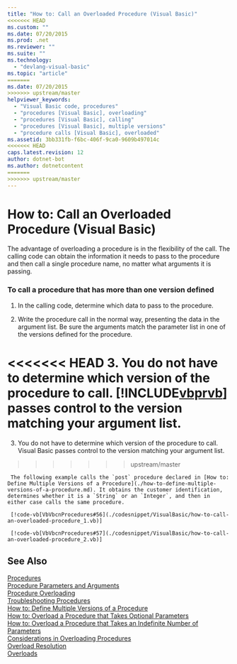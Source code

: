 ```yaml
---
title: "How to: Call an Overloaded Procedure (Visual Basic)"
<<<<<<< HEAD
ms.custom: ""
ms.date: 07/20/2015
ms.prod: .net
ms.reviewer: ""
ms.suite: ""
ms.technology: 
  - "devlang-visual-basic"
ms.topic: "article"
=======
ms.date: 07/20/2015
>>>>>>> upstream/master
helpviewer_keywords: 
  - "Visual Basic code, procedures"
  - "procedures [Visual Basic], overloading"
  - "procedures [Visual Basic], calling"
  - "procedures [Visual Basic], multiple versions"
  - "procedure calls [Visual Basic], overloaded"
ms.assetid: 3bb331fb-f6bc-406f-9ca0-9609b497014c
<<<<<<< HEAD
caps.latest.revision: 12
author: dotnet-bot
ms.author: dotnetcontent
=======
>>>>>>> upstream/master
---
```

# How to: Call an Overloaded Procedure (Visual Basic)
The advantage of overloading a procedure is in the flexibility of the call. The calling code can obtain the information it needs to pass to the procedure and then call a single procedure name, no matter what arguments it is passing.  
  
### To call a procedure that has more than one version defined  
  
1.  In the calling code, determine which data to pass to the procedure.  
  
2.  Write the procedure call in the normal way, presenting the data in the argument list. Be sure the arguments match the parameter list in one of the versions defined for the procedure.  
  
<<<<<<< HEAD
3.  You do not have to determine which version of the procedure to call. [!INCLUDE[vbprvb](~/includes/vbprvb-md.md)] passes control to the version matching your argument list.  
=======
3.  You do not have to determine which version of the procedure to call. Visual Basic passes control to the version matching your argument list.  
>>>>>>> upstream/master
  
     The following example calls the `post` procedure declared in [How to: Define Multiple Versions of a Procedure](./how-to-define-multiple-versions-of-a-procedure.md). It obtains the customer identification, determines whether it is a `String` or an `Integer`, and then in either case calls the same procedure.  
  
     [!code-vb[VbVbcnProcedures#56](./codesnippet/VisualBasic/how-to-call-an-overloaded-procedure_1.vb)]  
  
     [!code-vb[VbVbcnProcedures#57](./codesnippet/VisualBasic/how-to-call-an-overloaded-procedure_2.vb)]  
  
## See Also  
 [Procedures](./index.md)  
 [Procedure Parameters and Arguments](./procedure-parameters-and-arguments.md)  
 [Procedure Overloading](./procedure-overloading.md)  
 [Troubleshooting Procedures](./troubleshooting-procedures.md)  
 [How to: Define Multiple Versions of a Procedure](./how-to-define-multiple-versions-of-a-procedure.md)  
 [How to: Overload a Procedure that Takes Optional Parameters](./how-to-overload-a-procedure-that-takes-optional-parameters.md)  
 [How to: Overload a Procedure that Takes an Indefinite Number of Parameters](./how-to-overload-a-procedure-that-takes-an-indefinite-number-of-parameters.md)  
 [Considerations in Overloading Procedures](./considerations-in-overloading-procedures.md)  
 [Overload Resolution](./overload-resolution.md)  
 [Overloads](../../../../visual-basic/language-reference/modifiers/overloads.md)
